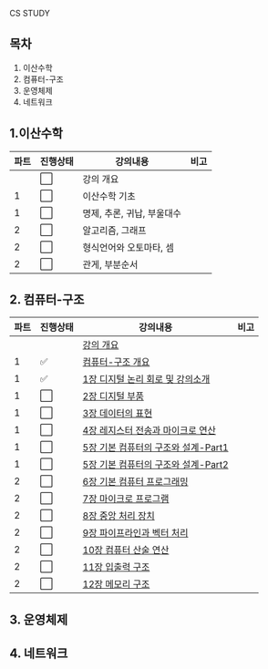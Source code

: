 CS STUDY

## 목차

1. 이산수학
2. 컴퓨터-구조
3. 운영체제
4. 네트워크



## 1.이산수학

| 파트 | 진행상태             | 강의내용                   | 비고 |
| ---- | -------------------- | -------------------------- | ---- |
|      | :white_large_square: | 강의 개요                  |      |
| 1    | :white_large_square: | 이산수학 기초              |      |
| 1    | :white_large_square: | 명제, 추론, 귀납, 부울대수 |      |
| 2    | :white_large_square: | 알고리즘, 그래프           |      |
| 2    | :white_large_square: | 형식언어와 오토마타, 셈    |      |
| 2    | :white_large_square: | 관게, 부분순서             |      |



## 2. 컴퓨터-구조

| 파트 | 진행상태             | 강의내용                                                     | 비고 |
| ---- | -------------------- | ------------------------------------------------------------ | ---- |
|      |                      | [강의 개요](컴퓨터-구조)                                     |      |
| 1    | :white_check_mark:   | [컴퓨터-구조 개요](컴퓨터-구조/컴퓨터-구조-개요.md)          |      |
| 1    | :white_check_mark:   | [1장 디지털 논리 회로 및 강의소개](컴퓨터-구조/1장-디지털-논리-회로-및-강의소개.md) |      |
| 1    | :white_large_square: | [2장 디지털 부품](컴퓨터-구조/2장-디지털-부품.md)            |      |
| 1    | :white_large_square: | [3장 데이터의 표현](컴퓨터-구조/3장-데이터의-표현.md)        |      |
| 1    | :white_large_square: | [4장 레지스터 전송과 마이크로 연산](컴퓨터-구조/4장-레지스터-전송과-마이크로-연산.md) |      |
| 1    | :white_large_square: | [5장 기본 컴퓨터의 구조와 설계-Part1](컴퓨터-구조/5장-기본-컴퓨터의-구조와-설계-Part1.md) |      |
| 1    | :white_large_square: | [5장 기본 컴퓨터의 구조와 설계-Part2](컴퓨터-구조/5장-기본-컴퓨터의-구조와-설계-Part2.md) |      |
| 2    | :white_large_square: | [6장 기본 컴퓨터 프로그래밍](컴퓨터-구조/6장-기본-컴퓨터-프로그래밍.md) |      |
| 2    | :white_large_square: | [7장 마이크로 프로그램](컴퓨터-구조/7장-마이크로-프로그램.md) |      |
| 2    | :white_large_square: | [8장 중앙 처리 장치](컴퓨터-구조/8장-중앙-처리-장치.md)      |      |
| 2    | :white_large_square: | [9장 파이프라인과 벡터 처리](컴퓨터-구조/9장-파이프라인과-벡터-처리.md) |      |
| 2    | :white_large_square: | [10장 컴퓨터 산술 연산](컴퓨터-구조/10장-컴퓨터-산술-연산.md) |      |
| 2    | :white_large_square: | [11장 입출력 구조](컴퓨터-구조/11장-입출력-구조.md)          |      |
| 2    | :white_large_square: | [12장 메모리 구조](컴퓨터-구조/12장-메모리-구조.md)          |      |



## 3. 운영체제



## 4. 네트워크


